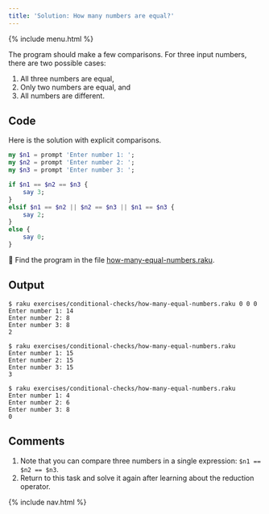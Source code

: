 ```yaml
---
title: 'Solution: How many numbers are equal?'
---
```


{% include menu.html %}

The program should make a few comparisons. For three input numbers, there are two possible cases:

1. All three numbers are equal,
1. Only two numbers are equal, and
1. All numbers are different.

## Code

Here is the solution with explicit comparisons.

```raku
my $n1 = prompt 'Enter number 1: ';
my $n2 = prompt 'Enter number 2: ';
my $n3 = prompt 'Enter number 3: ';

if $n1 == $n2 == $n3 {
    say 3;
}
elsif $n1 == $n2 || $n2 == $n3 || $n1 == $n3 {
    say 2;
}
else {
    say 0;
}
```

🦋 Find the program in the file [how-many-equal-numbers.raku](https://github.com/ash/raku-course/blob/master/exercises/conditional-checks/how-many-equal-numbers.raku).

## Output

```console
$ raku exercises/conditional-checks/how-many-equal-numbers.raku 0 0 0
Enter number 1: 14
Enter number 2: 8
Enter number 3: 8
2

$ raku exercises/conditional-checks/how-many-equal-numbers.raku 
Enter number 1: 15
Enter number 2: 15
Enter number 3: 15
3

$ raku exercises/conditional-checks/how-many-equal-numbers.raku 
Enter number 1: 4
Enter number 2: 6
Enter number 3: 8
0
```

## Comments

1. Note that you can compare three numbers in a single expression: `$n1 == $n2 == $n3`.
1. Return to this task and solve it again after learning about the reduction operator.

{% include nav.html %}

